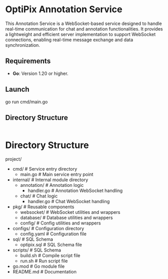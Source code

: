 # OptiPix Annotation Service

This Annotation Service is a WebSocket-based service designed to handle real-time communication for chat and annotation functionalities. It provides a lightweight and efficient server implementation to support WebSocket connections, enabling real-time message exchange and data synchronization.

## Requirements

- **Go**: Version 1.20 or higher.

## Launch
go run cmd/main.go 

## Directory Structure

```
```
# Directory Structure

project/
- cmd/  # Service entry directory
  - main.go  # Main service entry point
- internal/  # Internal module directory
  - annotation/  # Annotation logic
    - handler.go  # Annotation WebSocket handling
  - chat/  # Chat logic
    - handler.go  # Chat WebSocket handling
- pkg/  # Reusable components
  - websocket/  # WebSocket utilities and wrappers
  - database/  # Database utilities and wrappers
  - config/  # Config utilities and wrappers
- configs/  # Configuration directory
  - config.yaml  # Configuration file
- sql/  # SQL Schema
  - optipix.sql  # SQL Schema file
- scripts/  # SQL Schema
  - build.sh  # Compile script file
  - run.sh  # Run script file
- go.mod  # Go module file
- README.md  # Documentation
```

